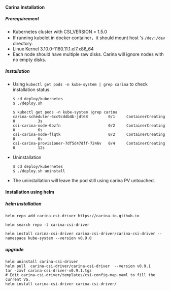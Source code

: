 #### Carina Installation

##### Prerequirement

- Kubernetes cluster with CSI_VERSION = 1.5.0
- If running kubelet in docker container，it should mount host 's `/dev:/dev` directory.
- Linux Kernel 3.10.0-1160.11.1.el7.x86_64
- Each node should have multiple raw disks. Carina will ignore nodes with no empty disks. 

##### Installation

- Using `kubectl get pods -n kube-system | grep carina` to check installation status.

  ```shell
  $ cd deploy/kubernetes
  $ ./deploy.sh

  $ kubectl get pods -n kube-system |grep carina
  carina-scheduler-6cc9cddb4b-jdt68         0/1     ContainerCreating   0          3s
  csi-carina-node-6bzfn                     0/2     ContainerCreating   0          6s
  csi-carina-node-flqtk                     0/2     ContainerCreating   0          6s
  csi-carina-provisioner-7df5d47dff-7246v   0/4     ContainerCreating   0          12s
  ```

- Uninstallation

  ```shell
  $ cd deploy/kubernetes
  $ ./deploy.sh uninstall
  ```
* The uninstallation will leave the pod still using carina PV untouched. 

#### Installation using helm

##### helm installation 

```
helm repo add carina-csi-driver https://carina-io.github.io

helm search repo -l carina-csi-driver

helm install carina-csi-driver carina-csi-driver/carina-csi-driver --namespace kube-system --version v0.9.0
```

##### upgrade

```
helm uninstall carina-csi-driver 
helm pull  carina-csi-driver/carina-csi-driver  --version v0.9.1 
tar -zxvf carina-csi-driver-v0.9.1.tgz   
# Edit carina-csi-driver/templates/csi-config-map.yaml to fill the current VG.
helm install carina-csi-driver carina-csi-driver/
```